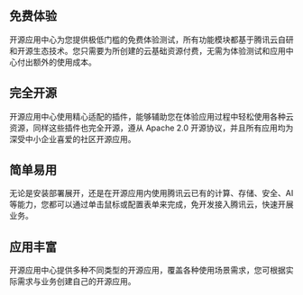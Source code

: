 ## 免费体验
开源应用中心为您提供极低门槛的免费体验测试，所有功能模块都基于腾讯云自研和开源生态技术。您只需要为所创建的云基础资源付费，无需为体验测试和应用中心付出额外的使用成本。

## 完全开源
开源应用中心使用精心适配的插件，能够辅助您在体验应用过程中轻松使用各种云资源，同样这些插件也完全开源，遵从 Apache 2.0 开源协议，并且所有应用均为深受中小企业喜爱的社区开源应用。

## 简单易用
无论是安装部署展开，还是在开源应用内使用腾讯云已有的计算、存储、安全、AI 等能力，您都可以通过单击鼠标或配置表单来完成，免开发接入腾讯云，快速开展业务。

## 应用丰富
开源应用中心提供多种不同类型的开源应用，覆盖各种使用场景需求，您可根据实际需求与业务创建自己的开源应用。


